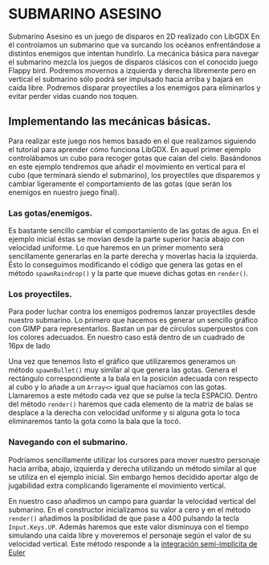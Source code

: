 # SUBMARINO ASESINO

Submarino Asesino es un juego de disparos en 2D realizado con LibGDX En él controlamos un submarino que va surcando los océanos enfrentándose a distintos enemigos que intentan hundirlo.
La mecánica básica para navegar el submarino mezcla los juegos de disparos clásicos con el conocido juego Flappy bird. Podremos movernos a izquierda y derecha libremente pero en vertical el submarino sólo podrá ser impulsado hacia arriba y bajará en caída libre.
Podremos disparar proyectiles a los enemigos para eliminarlos y evitar perder vidas cuando nos toquen.

## Implementando las mecánicas básicas.

Para realizar este juego nos hemos basado en el que realizamos siguiendo el tutorial para aprender cómo funciona LibGDX. En aquel primer ejemplo controlábamos un cubo para recoger gotas que caían del cielo.
Basándonos en este ejemplo tendremos que añadir el movimiento en vertical para el cubo (que terminará siendo el submarino), los proyectiles que disparemos y cambiar ligeramente el comportamiento de las gotas (que serán los enemigos en nuestro juego final).

### Las gotas/enemigos.
Es bastante sencillo cambiar el comportamiento de las gotas de agua. En el ejemplo inicial éstas se movían desde la parte superior hacia abajo con velocidad uniforme. Lo que haremos en un primer momento será sencillamente generarlas en la parte derecha y moverlas hacia la izquierda. Ésto lo conseguimos modificando el código que genera las gotas en el método `spawnRaindrop()` y la parte que mueve dichas gotas en `render()`.

### Los proyectiles.
Para poder luchar contra los enemigos podremos lanzar proyectiles desde nuestro submarino. Lo primero que hacemos es generar un sencillo gráfico con GIMP para representarlos. Bastan un par de círculos superpuestos con los colores adecuados. En nuestro caso está dentro de un cuadrado de 16px de lado

Una vez que tenemos listo el gráfico que utilizaremos generamos un método `spawnBullet()` muy similar al que genera las gotas. Genera el rectángulo correspondiente a la bala en la posición adecuada con respecto al cubo y lo añade a un `Array<>` igual que hacíamos con las gotas. Llamaremos a este método cada vez que se pulse la tecla ESPACIO. Dentro del método `render()` haremos que cada elemento de la matriz de balas se desplace a la derecha con velocidad uniforme y si alguna gota lo toca eliminaremos tanto la gota como la bala que la tocó.

### Navegando con el submarino.
Podríamos sencillamente utilizar los cursores para mover nuestro personaje hacia arriba, abajo, izquierda y derecha utilizando un método similar al que se utiliza en el ejemplo inicial. Sin embargo hemos decidido aportar algo de jugabilidad extra complicando ligeramente el movimiento vertical.

En nuestro caso añadimos un campo para guardar la velocidad vertical del submarino. En el constructor inicializamos su valor a cero y en el método `render()` añadimos la posibilidad de que pase a 400 pulsando la tecla `Input.Keys.UP`. Además haremos que este valor disminuya con el tiempo simulando una caída libre y moveremos el personaje según el valor de su velocidad vertical. Este método responde a la [integración semi-implícita de Euler](https://gafferongames.com/post/integration_basics/)
